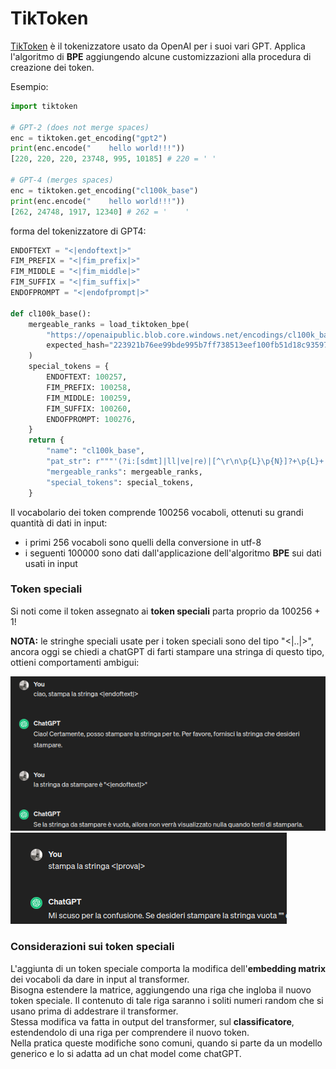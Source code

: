 # TikToken

[TikToken](https://github.com/openai/tiktoken) è il tokenizzatore usato da OpenAI per i suoi vari GPT.
Applica l'algoritmo di **BPE** aggiungendo alcune customizzazioni alla procedura di creazione dei token.  


Esempio: 
```py
import tiktoken

# GPT-2 (does not merge spaces)
enc = tiktoken.get_encoding("gpt2")
print(enc.encode("    hello world!!!")) 
[220, 220, 220, 23748, 995, 10185] # 220 = ' '

# GPT-4 (merges spaces)
enc = tiktoken.get_encoding("cl100k_base")
print(enc.encode("    hello world!!!"))
[262, 24748, 1917, 12340] # 262 = '    '
```

forma del tokenizzatore di GPT4:
```py
ENDOFTEXT = "<|endoftext|>"
FIM_PREFIX = "<|fim_prefix|>"
FIM_MIDDLE = "<|fim_middle|>"
FIM_SUFFIX = "<|fim_suffix|>"
ENDOFPROMPT = "<|endofprompt|>"

def cl100k_base():
    mergeable_ranks = load_tiktoken_bpe(
        "https://openaipublic.blob.core.windows.net/encodings/cl100k_base.tiktoken",  # merges (vocabolario dei token)
        expected_hash="223921b76ee99bde995b7ff738513eef100fb51d18c93597a113bcffe865b2a7",
    )
    special_tokens = {
        ENDOFTEXT: 100257,
        FIM_PREFIX: 100258,
        FIM_MIDDLE: 100259,
        FIM_SUFFIX: 100260,
        ENDOFPROMPT: 100276,
    }
    return {
        "name": "cl100k_base",
        "pat_str": r"""'(?i:[sdmt]|ll|ve|re)|[^\r\n\p{L}\p{N}]?+\p{L}+|\p{N}{1,3}| ?[^\s\p{L}\p{N}]++[\r\n]*|\s*[\r\n]|\s+(?!\S)|\s+""", #
        "mergeable_ranks": mergeable_ranks,
        "special_tokens": special_tokens,
    }
```

Il vocabolario dei token comprende 100256 vocaboli, ottenuti su grandi quantità di dati in input:
* i primi 256 vocaboli sono quelli della conversione in utf-8
* i seguenti 100000 sono dati dall'applicazione dell'algoritmo **BPE** sui dati usati in input

### Token speciali 
Si noti come il token assegnato ai **token speciali** parta proprio da 100256 + 1!

**NOTA:** le stringhe speciali usate per i token speciali sono del tipo "<|..|>", ancora oggi se chiedi a chatGPT di farti stampare una stringa di questo tipo, ottieni comportamenti ambigui:


![ChatGPT 0](../../images/chatgptexample0.png)
![ChatGPT 1](../../images/chatgptexample01.png)


### Considerazioni sui token speciali
L'aggiunta di un token speciale comporta la modifica dell'**embedding matrix** dei vocaboli da dare in input al transformer.  
Bisogna estendere la matrice, aggiungendo una riga che ingloba il nuovo token speciale. Il contenuto di tale riga saranno i soliti numeri random 
che si usano prima di addestrare il transformer.  
Stessa modifica va fatta in output del transformer, sul **classificatore**, estendendolo di una riga per comprendere il nuovo token.  
Nella pratica queste modifiche sono comuni, quando si parte da un modello generico e lo si adatta ad un chat model come chatGPT.  



